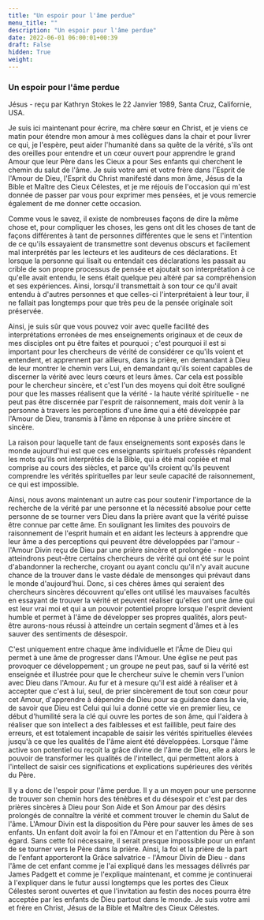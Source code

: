 ```yaml
---
title: "Un espoir pour l'âme perdue"
menu_title: ""
description: "Un espoir pour l'âme perdue"
date: 2022-06-01 06:00:01+00:39
draft: False
hidden: True
weight:
---
```

### Un espoir pour l'âme perdue

Jésus - reçu par Kathryn Stokes le 22 Janvier 1989, Santa Cruz, Californie, USA.

Je suis ici maintenant pour écrire, ma chère sœur en Christ, et je viens ce matin pour étendre mon amour à mes collègues dans la chair et pour livrer ce qui, je l'espère, peut aider l'humanité dans sa quête de la vérité, s'ils ont des oreilles pour entendre et un cœur ouvert pour apprendre le grand Amour que leur Père dans les Cieux a pour Ses enfants qui cherchent le chemin du salut de l'âme. Je suis votre ami et votre frère dans l'Esprit de l'Amour de Dieu, l'Esprit du Christ manifesté dans mon âme, Jésus de la Bible et Maître des Cieux Célestes, et je me réjouis de l'occasion qui m'est donnée de passer par vous pour exprimer mes pensées, et je vous remercie également de me donner cette occasion.

Comme vous le savez, il existe de nombreuses façons de dire la même chose et, pour compliquer les choses, les gens ont dit les choses de tant de façons différentes à tant de personnes différentes que le sens et l'intention de ce qu'ils essayaient de transmettre sont devenus obscurs et facilement mal interprétés par les lecteurs et les auditeurs de ces déclarations. Et lorsque la personne qui lisait ou entendait ces déclarations les passait au crible de son propre processus de pensée et ajoutait son interprétation à ce qu'elle avait entendu, le sens était quelque peu altéré par sa compréhension et ses expériences. Ainsi, lorsqu'il transmettait à son tour ce qu'il avait entendu à d'autres personnes et que celles-ci l'interprétaient à leur tour, il ne fallait pas longtemps pour que très peu de la pensée originale soit préservée.

Ainsi, je suis sûr que vous pouvez voir avec quelle facilité des interprétations erronées de mes enseignements originaux et de ceux de mes disciples ont pu être faites et pourquoi ; c'est pourquoi il est si important pour les chercheurs de vérité de considérer ce qu'ils voient et entendent, et apprennent par ailleurs, dans la prière, en demandant à Dieu de leur montrer le chemin vers Lui, en demandant qu'ils soient capables de discerner la vérité avec leurs cœurs et leurs âmes. Car cela est possible pour le chercheur sincère, et c'est l'un des moyens qui doit être souligné pour que les masses réalisent que la vérité - la haute vérité spirituelle - ne peut pas être discernée par l'esprit de raisonnement, mais doit venir à la personne à travers les perceptions d'une âme qui a été développée par l'Amour de Dieu, transmis à l'âme en réponse à une prière sincère et sincère.

La raison pour laquelle tant de faux enseignements sont exposés dans le monde aujourd'hui est que ces enseignants spirituels professés répandent les mots qu'ils ont interprétés de la Bible, qui a été mal copiée et mal comprise au cours des siècles, et parce qu'ils croient qu'ils peuvent comprendre les vérités spirituelles par leur seule capacité de raisonnement, ce qui est impossible.

Ainsi, nous avons maintenant un autre cas pour soutenir l'importance de la recherche de la vérité par une personne et la nécessité absolue pour cette personne de se tourner vers Dieu dans la prière avant que la vérité puisse être connue par cette âme. En soulignant les limites des pouvoirs de raisonnement de l'esprit humain et en aidant les lecteurs à apprendre que leur âme a des perceptions qui peuvent être développées par l'amour - l'Amour Divin reçu de Dieu par une prière sincère et prolongée - nous atteindrons peut-être certains chercheurs de vérité qui ont été sur le point d'abandonner la recherche, croyant ou ayant conclu qu'il n'y avait aucune chance de la trouver dans le vaste dédale de mensonges qui prévaut dans le monde d'aujourd'hui. Donc, si ces chères âmes qui seraient des chercheurs sincères découvrent qu'elles ont utilisé les mauvaises facultés en essayant de trouver la vérité et peuvent réaliser qu'elles ont une âme qui est leur vrai moi et qui a un pouvoir potentiel propre lorsque l'esprit devient humble et permet à l'âme de développer ses propres qualités, alors peut-être aurons-nous réussi à atteindre un certain segment d'âmes et à les sauver des sentiments de désespoir.

C'est uniquement entre chaque âme individuelle et l'Âme de Dieu qui permet à une âme de progresser dans l'Amour. Une église ne peut pas provoquer ce développement ; un groupe ne peut pas, sauf si la vérité est enseignée et illustrée pour que le chercheur suive le chemin vers l'union avec Dieu dans l'Amour. Au fur et à mesure qu'il est aidé à réaliser et à accepter que c'est à lui, seul, de prier sincèrement de tout son cœur pour cet Amour, d'apprendre à dépendre de Dieu pour sa guidance dans la vie, de savoir que Dieu est Celui qui lui a donné cette vie en premier lieu, ce début d'humilité sera la clé qui ouvre les portes de son âme, qui l'aidera à réaliser que son intellect a des faiblesses et est faillible, peut faire des erreurs, et est totalement incapable de saisir les vérités spirituelles élevées jusqu'à ce que les qualités de l'âme aient été développées. Lorsque l'âme active son potentiel ou reçoit la grâce divine de l'âme de Dieu, elle a alors le pouvoir de transformer les qualités de l'intellect, qui permettent alors à l'intellect de saisir ces significations et explications supérieures des vérités du Père.

Il y a donc de l'espoir pour l'âme perdue. Il y a un moyen pour une personne de trouver son chemin hors des ténèbres et du désespoir et c'est par des prières sincères à Dieu pour Son Aide et Son Amour par des désirs prolongés de connaître la vérité et comment trouver le chemin du Salut de l'âme. L'Amour Divin est la disposition du Père pour sauver les âmes de ses enfants. Un enfant doit avoir la foi en l'Amour et en l'attention du Père à son égard. Sans cette foi nécessaire, il serait presque impossible pour un enfant de se tourner vers le Père dans la prière. Ainsi, la foi et la prière de la part de l'enfant apporteront la Grâce salvatrice - l'Amour Divin de Dieu - dans l'âme de cet enfant comme je l'ai expliqué dans les messages délivrés par James Padgett et comme je l'explique maintenant, et comme je continuerai à l'expliquer dans le futur aussi longtemps que les portes des Cieux Célestes seront ouvertes et que l'invitation au festin des noces pourra être acceptée par les enfants de Dieu partout dans le monde. Je suis votre ami et frère en Christ, Jésus de la Bible et Maître des Cieux Célestes.
